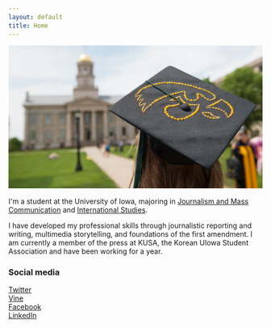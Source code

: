 ```yaml
---
layout: default
title: Home
---
```


![logo](public/maxresdefault.jpg)

I'm a student at the University of Iowa, majoring in [Journalism and Mass Communication](http://clas.uiowa.edu/sjmc/) and [International Studies](https://clas.uiowa.edu/international-studies/).

I have developed my professional skills through journalistic reporting and writing, multimedia storytelling, and foundations of the first amendment. I am currently a member of the press at KUSA, the Korean UIowa Student Association and have been working for a year.  

### Social media

<!-- go to http://fontawesome.io/icons/ to see more icons -->
<p class="social-icons">
<a href="http://twitter.com/stellarstudent"><i class="fa fa-twitter-square" aria-hidden="true"></i>Twitter</a>
<br>
<a href="http://vine.com/stellarstudent"><i class="fa fa-vine" aria-hidden="true"></i>Vine</a>
<br>
<a href="http://facebook.com/stellarstudent"><i class="fa fa-facebook-square" aria-hidden="true"></i>Facebook</a>
<br>
<a href="http://linkedin.com/in/stellarstudent"><i class="fa fa-linkedin-square" aria-hidden="true"></i>LinkedIn</a>
</p>
